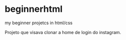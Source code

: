 # beginnerhtml
my beginner projetcs in html/css

Projeto que visava clonar a home de login do instagram.
